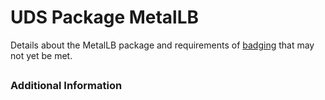 # UDS Package MetalLB

Details about the MetalLB package and requirements of [badging](https://github.com/defenseunicorns/uds-common/blob/main/docs/uds-packages/requirements/uds-package-requirements.md) that may not yet be met.

<!-- Recommendation is to provide sufficient details for a package maintainer to quickly understand why an integration is or is not implemented, when the implementation is outside the bounds of a normal scenario.-->

<!--
Example: "The Upstream implementation of APP_XYZ does not expose a metrics endpoint, issue [#123](https://upstream.project/issue/123) has been opened to track this feature request."
-->

## <Requirement X> 

### Additional Information
